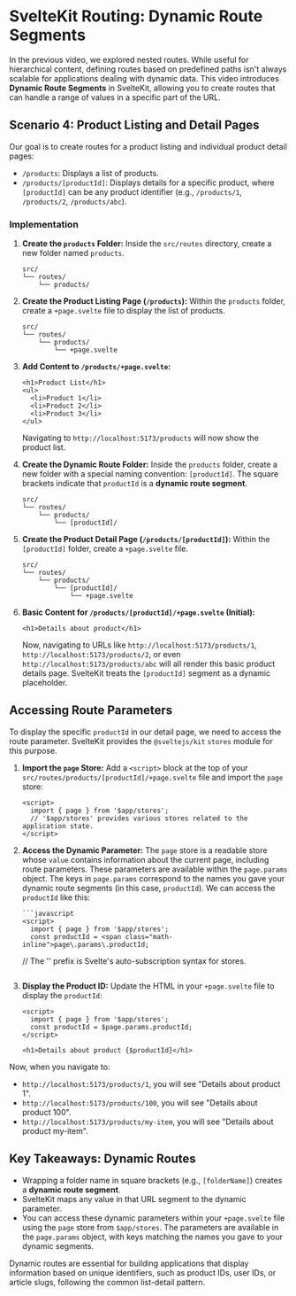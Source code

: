 # SvelteKit Routing: Dynamic Route Segments

In the previous video, we explored nested routes. While useful for hierarchical content, defining routes based on predefined paths isn't always scalable for applications dealing with dynamic data. This video introduces **Dynamic Route Segments** in SvelteKit, allowing you to create routes that can handle a range of values in a specific part of the URL.

## Scenario 4: Product Listing and Detail Pages

Our goal is to create routes for a product listing and individual product detail pages:

- `/products`: Displays a list of products.
- `/products/[productId]`: Displays details for a specific product, where `[productId]` can be any product identifier (e.g., `/products/1`, `/products/2`, `/products/abc`).

### Implementation

1.  **Create the `products` Folder:** Inside the `src/routes` directory, create a new folder named `products`.

    ```
    src/
    └── routes/
        └── products/
    ```

2.  **Create the Product Listing Page (`/products`):** Within the `products` folder, create a `+page.svelte` file to display the list of products.

    ```
    src/
    └── routes/
        └── products/
            └── +page.svelte
    ```

3.  **Add Content to `/products/+page.svelte`:**

    ```svelte
    <h1>Product List</h1>
    <ul>
      <li>Product 1</li>
      <li>Product 2</li>
      <li>Product 3</li>
    </ul>
    ```

    Navigating to `http://localhost:5173/products` will now show the product list.

4.  **Create the Dynamic Route Folder:** Inside the `products` folder, create a new folder with a special naming convention: `[productId]`. The square brackets indicate that `productId` is a **dynamic route segment**.

    ```
    src/
    └── routes/
        └── products/
            └── [productId]/
    ```

5.  **Create the Product Detail Page (`/products/[productId]`):** Within the `[productId]` folder, create a `+page.svelte` file.

    ```
    src/
    └── routes/
        └── products/
            └── [productId]/
                └── +page.svelte
    ```

6.  **Basic Content for `/products/[productId]/+page.svelte` (Initial):**

    ```svelte
    <h1>Details about product</h1>
    ```

    Now, navigating to URLs like `http://localhost:5173/products/1`, `http://localhost:5173/products/2`, or even `http://localhost:5173/products/abc` will all render this basic product details page. SvelteKit treats the `[productId]` segment as a dynamic placeholder.

## Accessing Route Parameters

To display the specific `productId` in our detail page, we need to access the route parameter. SvelteKit provides the `@sveltejs/kit` `stores` module for this purpose.

1.  **Import the `page` Store:** Add a `<script>` block at the top of your `src/routes/products/[productId]/+page.svelte` file and import the `page` store:

    ```svelte
    <script>
      import { page } from '$app/stores';
      // '$app/stores' provides various stores related to the application state.
    </script>
    ```

2.  **Access the Dynamic Parameter:** The `page` store is a readable store whose `value` contains information about the current page, including route parameters. These parameters are available within the `page.params` object. The keys in `page.params` correspond to the names you gave your dynamic route segments (in this case, `productId`). We can access the `productId` like this:

        ```javascript
        <script>
          import { page } from '$app/stores';
          const productId = <span class="math-inline">page\.params\.productId;

    // The '</span>' prefix is Svelte's auto-subscription syntax for stores.
    </script>
    ```

3.  **Display the Product ID:** Update the HTML in your `+page.svelte` file to display the `productId`:

    ```svelte
    <script>
      import { page } from '$app/stores';
      const productId = $page.params.productId;
    </script>

    <h1>Details about product {$productId}</h1>
    ```

Now, when you navigate to:

- `http://localhost:5173/products/1`, you will see "Details about product 1".
- `http://localhost:5173/products/100`, you will see "Details about product 100".
- `http://localhost:5173/products/my-item`, you will see "Details about product my-item".

## Key Takeaways: Dynamic Routes

- Wrapping a folder name in square brackets (e.g., `[folderName]`) creates a **dynamic route segment**.
- SvelteKit maps any value in that URL segment to the dynamic parameter.
- You can access these dynamic parameters within your `+page.svelte` file using the `page` store from `$app/stores`. The parameters are available in the `page.params` object, with keys matching the names you gave to your dynamic segments.

Dynamic routes are essential for building applications that display information based on unique identifiers, such as product IDs, user IDs, or article slugs, following the common list-detail pattern.
